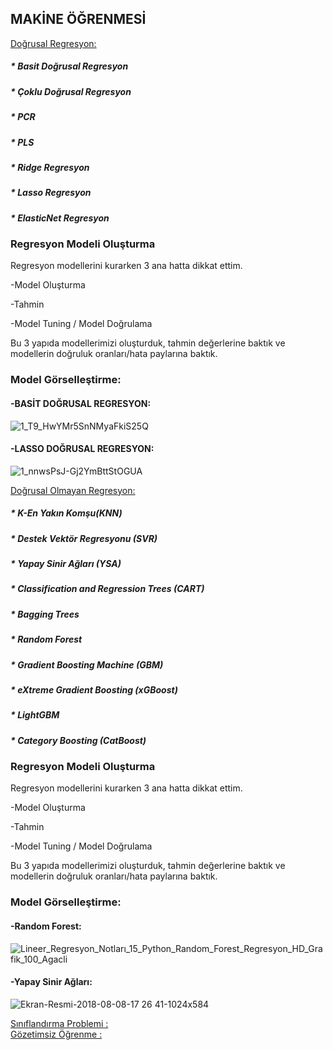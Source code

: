 ## MAKİNE ÖĞRENMESİ
[Doğrusal Regresyon:](https://github.com/beyzqusta/MachineLearning/blob/main/dogrusal_regresyon_ve_kuzenleri.ipynb)<br/>
##### * Basit Doğrusal Regresyon
##### * Çoklu Doğrusal Regresyon
##### * PCR
##### * PLS
##### * Ridge Regresyon
##### * Lasso Regresyon
##### * ElasticNet Regresyon

### Regresyon Modeli Oluşturma
Regresyon modellerini kurarken 3 ana hatta dikkat ettim.

-Model Oluşturma

-Tahmin

-Model Tuning / Model Doğrulama

Bu 3 yapıda modellerimizi oluşturduk, tahmin değerlerine baktık ve modellerin doğruluk oranları/hata paylarına baktık.

### Model Görselleştirme:
#### -BASİT DOĞRUSAL REGRESYON:

![1_T9_HwYMr5SnNMyaFkiS25Q](https://github.com/beyzqusta/MachineLearning/assets/129887098/8c9cb8c8-e1c0-4258-a153-47cb357754c6)


#### -LASSO DOĞRUSAL REGRESYON:

![1_nnwsPsJ-Gj2YmBttStOGUA](https://github.com/beyzqusta/MachineLearning/assets/129887098/e6e52378-2abd-4543-86d8-b1256664ac12)


[Doğrusal Olmayan Regresyon:](https://github.com/beyzqusta/MachineLearning/blob/main/dogrusal_olmayan_regresyon_modelleri.ipynb)<br/>
##### * K-En Yakın Komşu(KNN)
##### * Destek Vektör Regresyonu (SVR)
##### * Yapay Sinir Ağları (YSA)
##### * Classification and Regression Trees (CART)
##### * Bagging Trees
##### * Random Forest 
##### * Gradient Boosting Machine (GBM)
##### * eXtreme Gradient Boosting (xGBoost)
##### * LightGBM
##### * Category Boosting (CatBoost)

### Regresyon Modeli Oluşturma
Regresyon modellerini kurarken 3 ana hatta dikkat ettim.

-Model Oluşturma

-Tahmin

-Model Tuning / Model Doğrulama

Bu 3 yapıda modellerimizi oluşturduk, tahmin değerlerine baktık ve modellerin doğruluk oranları/hata paylarına baktık.

### Model Görselleştirme:
#### -Random Forest:
![Lineer_Regresyon_Notları_15_Python_Random_Forest_Regresyon_HD_Grafik_100_Agacli](https://github.com/beyzqusta/MachineLearning/assets/129887098/ada5ab6d-2b76-4e8d-9ce9-804de141608b)

#### -Yapay Sinir Ağları:
![Ekran-Resmi-2018-08-08-17 26 41-1024x584](https://github.com/beyzqusta/MachineLearning/assets/129887098/ea117046-fa6a-4697-853e-5ebc43cc3f2e)

[Sınıflandırma Problemi :](https://github.com/beyzqusta/MachineLearning/blob/main/siniflandirma.ipynb)<br/>
[Gözetimsiz Öğrenme :](https://github.com/beyzqusta/MachineLearning/blob/main/gozetimsiz_ogrenme.ipynb)











